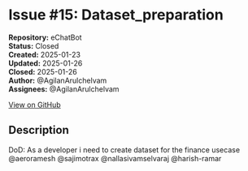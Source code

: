 # Issue #15: Dataset_preparation

**Repository:** eChatBot  
**Status:** Closed  
**Created:** 2025-01-23  
**Updated:** 2025-01-26  
**Closed:** 2025-01-26  
**Author:** @AgilanArulchelvam  
**Assignees:** @AgilanArulchelvam  

[View on GitHub](https://github.com/Simtestlab/eChatBot/issues/15)

## Description

DoD:
As a developer i need to create dataset for the finance usecase @aeroramesh @sajimotrax @nallasivamselvaraj @harish-ramar 